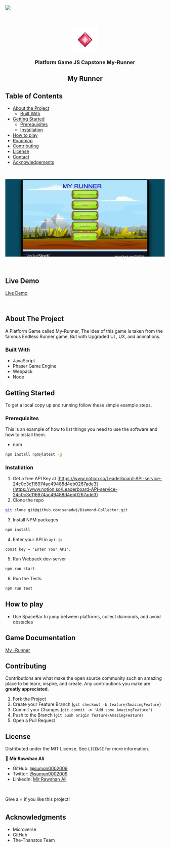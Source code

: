 ![](https://img.shields.io/badge/Microverse-blueviolet)

<!-- PROJECT LOGO -->
<br />
<p align="center">
  <a href="#">
    <img src="./src/assets/dim.png" alt="Logo" width="80" height="80">
  </a>

  <h3 align="center">Platform Game JS Capstone My-Runner</h3>
  <h2 align="center">My Runner</h2>

  



<!-- TABLE OF CONTENTS -->
## Table of Contents

* [About the Project](#about-the-project)
  * [Built With](#built-with)
* [Getting Started](#getting-started)
  * [Prerequisites](#prerequisites)
  * [Installation](#installation)
* [How to play](#How-to-play)
* [Roadmap](#roadmap)
* [Contributing](#contributing)
* [License](#license)
* [Contact](#contact)
* [Acknowledgements](#acknowledgements)

<br>

![](./src/assets/screenshot.png)

<br>

## Live Demo

[Live Demo](https://agitated-curran-7c280e.netlify.app/)

<br>

<!-- ABOUT THE PROJECT -->
## About The Project



A Platform Game called My-Runner, The idea of this game is taken from the famous Endless Runner game, But with Upgraded UI , UX, and animations.


### Built With

* JavaScript
* Phaser Game Engine
* Webpack
* Node




<!-- GETTING STARTED -->
## Getting Started

To get a local copy up and running follow these simple example steps.

### Prerequisites

This is an example of how to list things you need to use the software and how to install them.
* npm
```sh
npm install npm@latest -g
```

### Installation

1. Get a free API Key at [https://www.notion.so/Leaderboard-API-service-24c0c3c116974ac49488d4eb0267ade3](https://www.notion.so/Leaderboard-API-service-24c0c3c116974ac49488d4eb0267ade3)
2. Clone the repo
```sh
git clone git@github.com:sanadwj/Diamond-Collector.git
```
3. Install NPM packages
```sh
npm install
```
4. Enter your API in `api.js`
```JS
const key = 'Enter Your API';
```
5. Run Webpack dev-server
```sh
npm run start
```
6. Run the Tests:
```sh
npm run test
```

## How to play

* Use SpaceBar to jump between platforms, collect diamonds, and avoid obstacles

## Game Documentation 

[My -Runner](https://docs.google.com/document/d/14_iBzd4NHNYhKuvc4AHw_zV8wyHeAqtlFOyVM4g-Y8Y/edit?usp=sharing)


<!-- CONTRIBUTING -->
## Contributing

Contributions are what make the open source community such an amazing place to be learn, inspire, and create. Any contributions you make are **greatly appreciated**.

1. Fork the Project
2. Create your Feature Branch (`git checkout -b feature/AmazingFeature`)
3. Commit your Changes (`git commit -m 'Add some AmazingFeature'`)
4. Push to the Branch (`git push origin feature/AmazingFeature`)
5. Open a Pull Request



<!-- LICENSE -->
## License

Distributed under the MIT License. See `LICENSE` for more information.



<!-- CONTACT -->
👤 **Mir Rawshan Ali**

- GitHub: [@sumon0002009](https://github.com/sumon0002001)
- Twitter: [@sumon0002009](https://twitter.com/Sumon0002009)
- LinkedIn: [Mir Rawshan Ali](https://www.linkedin.com/in/mir-rawshan-ali-27b6a5198/)



<br>



<!-- ACKNOWLEDGEMENTS -->
Give a ⭐️ if you like this project!

## Acknowledgments

- Microverse
- GitHub
- The-Thanatos Team





